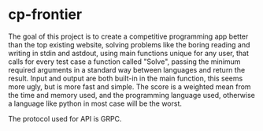 # cp-frontier

The goal of this project is to create a competitive programming app better than the top existing website, solving problems like the boring reading and writing in stdin and astdout, using main functions unique for any user, that calls for every test case a function called "Solve", passing the minimum required arguments in a standard way between languages and return the result. Input and output are both built-in in the main function, this seems more ugly, but is more fast and simple.
The score is a weighted mean from the time and memory used, and the programming language used, otherwise a language like python in most case will be the worst.

The protocol used for API is GRPC.